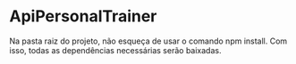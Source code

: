 # ApiPersonalTrainer
Na pasta raiz do projeto, não esqueça de usar o comando npm install. Com isso, todas as dependências necessárias serão baixadas.
